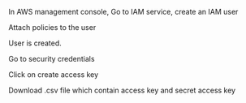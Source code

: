 In AWS management console, Go to IAM service, create an IAM user



Attach policies to the user


User is created.


Go to security credentials


Click on create access key



Download .csv file which contain access key and secret access key

